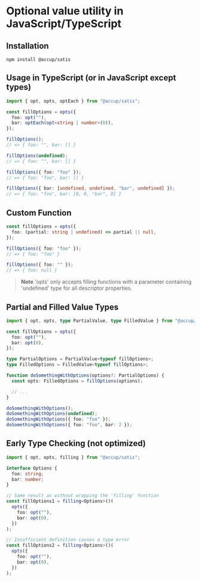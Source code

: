 # Optional value utility in JavaScript/TypeScript

## Installation

```
npm install @accup/satis
```

## Usage in TypeScript (or in JavaScript except types)

```ts
import { opt, opts, optEach } from "@accup/satis";

const fillOptions = opts({
  foo: opt(""),
  bar: optEach(opt<string | number>(0)),
});

fillOptions();
// => { foo: "", bar: [] }

fillOptions(undefined);
// => { foo: "", bar: [] }

fillOptions({ foo: "foo" });
// => { foo: "foo", bar: [] }

fillOptions({ bar: [undefined, undefined, "bar", undefined] });
// => { foo: "foo", bar: [0, 0, "bar", 0] }
```

## Custom Function

```ts
const fillOptions = opts({
  foo: (partial: string | undefined) => partial || null,
});

fillOptions({ foo: "foo" });
// => { foo: "foo" }

fillOptions({ foo: "" });
// => { foo: null }
```

> **Note**
> 'opts' only accepts filling functions with a parameter containing 'undefined' type for all descriptor properties.

## Partial and Filled Value Types

```ts
import { opt, opts, type PartialValue, type FilledValue } from "@accup/satis";

const fillOptions = opts({
  foo: opt(""),
  bar: opt(0),
});

type PartialOptions = PartialValue<typeof fillOptions>;
type FilledOptions = FilledValue<typeof fillOptions>;

function doSomethingWithOptions(options?: PartialOptions) {
  const opts: FilledOptions = fillOptions(options);

  // ...
}

doSomethingWithOptions();
doSomethingWithOptions(undefined);
doSomethingWithOptions({ foo: "foo" });
doSomethingWithOptions({ foo: "foo", bar: 2 });
```

## Early Type Checking (not optimized)

```ts
import { opt, opts, filling } from "@accup/satis";

interface Options {
  foo: string;
  bar: number;
}

// Same result as without wrapping the 'filling' function
const fillOptions1 = filling<Options>()(
  opts({
    foo: opt(""),
    bar: opt(0),
  })
);

// Insufficient definition causes a type error
const fillOptions2 = filling<Options>()(
  opts({
    foo: opt(""),
    bar: opt(0),
  })
);
```
